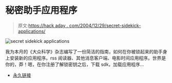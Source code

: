 # 秘密助手应用程序

> 原文:[https://hack aday . com/2004/12/29/secret-sidekick-applications/](https://hackaday.com/2004/12/29/secret-sidekick-applications/)

![secret sidekick applications](img/b71d6a08a2418d067c5aff8d9e1ab5a4.png)

我为本月的《大众科学》杂志编写了一份简洁的指南，如何在你被锁起来的助手身上安装新的应用程序。rss 阅读器、其他消息客户端、电影时间应用程序。世界是你的，莽！嗯，在你注册了解锁密钥之后，下载 sdk，加载应用程序…

*   [永久链接](http://www.popsci.com/popsci/how2/article/0,20967,1010119,00.html)